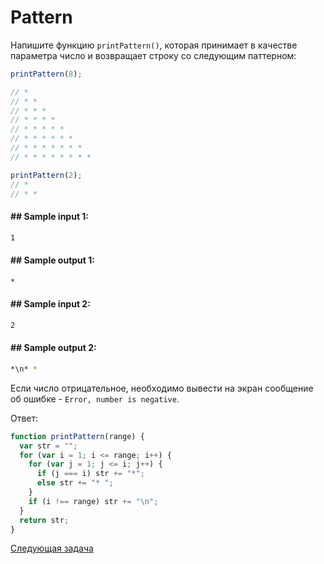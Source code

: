 # Pattern

Напишите функцию `printPattern()`, которая принимает в качестве параметра число и возвращает строку со следующим паттерном:

```jsx
printPattern(8);

// *
// * *
// * * *
// * * * *
// * * * * *
// * * * * * *
// * * * * * * *
// * * * * * * * *

printPattern(2);
// *
// * *
```

#### ## Sample input 1:

```bash
1
```

#### ## Sample output 1:

```bash
*
```

#### ## Sample input 2:

```bash
2
```

#### ## Sample output 2:

```bash
*\n* *
```

Если число отрицательное, необходимо вывести на экран сообщение об ошибке - `Error, number is negative`.

Ответ:

```jsx
function printPattern(range) {
  var str = "";
  for (var i = 1; i <= range; i++) {
    for (var j = 1; j <= i; j++) {
      if (j === i) str += "*";
      else str += "* ";
    }
    if (i !== range) str += "\n";
  }
  return str;
}
```

[Cледующая задача](../q-12/)
